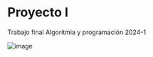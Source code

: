 # **Proyecto I**
Trabajo final Algoritmia y programación 2024-1

![image](https://github.com/PrettySusi/Proyecto_I/assets/169689247/ea5d3f58-7821-42b4-a9ce-f5301bbec82a)

